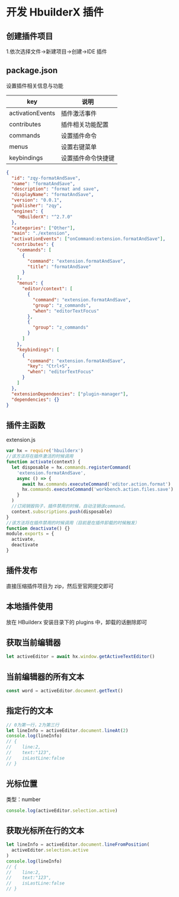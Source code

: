 # 开发 HbuilderX 插件

## 创建插件项目

1.依次选择文件->新建项目->创建->IDE 插件

## package.json

设置插件相关信息与功能

| key              | 说明               |
| ---------------- | ------------------ |
| activationEvents | 插件激活事件       |
| contributes      | 插件相关功能配置   |
| commands         | 设置插件命令       |
| menus            | 设置右键菜单       |
| keybindings      | 设置插件命令快捷键 |

```json
{
  "id": "zqy-formatAndSave",
  "name": "formatAndSave",
  "description": "format and save",
  "displayName": "formatAndSave",
  "version": "0.0.1",
  "publisher": "zqy",
  "engines": {
    "HBuilderX": "^2.7.0"
  },
  "categories": ["Other"],
  "main": "./extension",
  "activationEvents": ["onCommand:extension.formatAndSave"],
  "contributes": {
    "commands": [
      {
        "command": "extension.formatAndSave",
        "title": "formatAndSave"
      }
    ],
    "menus": {
      "editor/context": [
        {
          "command": "extension.formatAndSave",
          "group": "z_commands",
          "when": "editorTextFocus"
        },
        {
          "group": "z_commands"
        }
      ]
    },
    "keybindings": [
      {
        "command": "extension.formatAndSave",
        "key": "Ctrl+S",
        "when": "editorTextFocus"
      }
    ]
  },
  "extensionDependencies": ["plugin-manager"],
  "dependencies": {}
}
```

## 插件主函数

extension.js

```js
var hx = require('hbuilderx')
//该方法将在插件激活的时候调用
function activate(context) {
  let disposable = hx.commands.registerCommand(
    'extension.formatAndSave',
    async () => {
      await hx.commands.executeCommand('editor.action.format')
      hx.commands.executeCommand('workbench.action.files.save')
    }
  )
  //订阅销毁钩子，插件禁用的时候，自动注销该command。
  context.subscriptions.push(disposable)
}
//该方法将在插件禁用的时候调用（目前是在插件卸载的时候触发）
function deactivate() {}
module.exports = {
  activate,
  deactivate
}
```

## 插件发布

直接压缩插件项目为 zip，然后至官网提交即可

## 本地插件使用

放在 HBuilderx 安装目录下的 plugins 中，卸载的话删除即可

## 获取当前编辑器

```js
let activeEditor = await hx.window.getActiveTextEditor()
```

## 当前编辑器的所有文本

```js
const word = activeEditor.document.getText()
```

## 指定行的文本

```js
// 0为第一行，2为第三行
let lineInfo = activeEditor.document.lineAt(2)
console.log(lineInfo)
// {
//    line:2,
//    text:"123",
//    isLastLine:false
// }
```

## 光标位置

类型：number

```js
console.log(activeEditor.selection.active)
```

## 获取光标所在行的文本

```js
let lineInfo = activeEditor.document.lineFromPosition(
  activeEditor.selection.active
)
console.log(lineInfo)
// {
//    line:2,
//    text:"123",
//    isLastLine:false
// }
```
